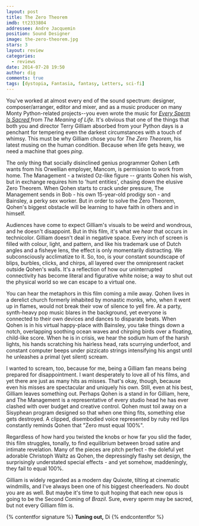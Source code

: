 ```yaml
---
layout: post
title: The Zero Theorem
imdb: tt2333804
addressee: Andre Jacquemin
position: Sound Designer
image: the-zero-theorem.jpg
stars: 3
layout: review 
categories: 
  - reviews
date: 2014-07-28 19:50
author: dig
comments: true
tags: [dystopia, Fantasia, fantasy, Letters, sci-fi]
---
```

You've worked at almost every end of the sound spectrum: designer, composer/arranger, editor and mixer, and as a music producer on many Monty Python-related projects--you even wrote the music for [_Every Sperm Is Sacred_ ][3] from _The Meaning of Life._ It's obvious that one of the things that both you and director Terry Gilliam absorbed from your Python days is a penchant for tempering even the darkest circumstances with a touch of whimsy. This must be why Gilliam chose you for _The Zero Theorem_, his latest musing on the human condition. Because when life gets heavy, we need a machine that goes _ping_.

   [3]: https://www.youtube.com/watch?v=fUspLVStPbk

The only thing that socially disinclined genius programmer Qohen Leth wants from his Orwellian employer, Mancom, is permission to work from home. The Management - a twisted Oz-like figure -- grants Qohen his wish, but in exchange requires him to 'hunt entities', chasing down the elusive Zero Theorem. When Qohen starts to crack under pressure, The Management sends in Bob - his own 15-year-old prodigy son - and Bainsley, a perky sex worker. But in order to solve the Zero Theorem, Qohen's biggest obstacle will be learning to have faith in others and in himself.

Audiences have come to expect Gilliam's visuals to be weird and wondrous, and he doesn't disappoint. But in this film, it's what we _hear_ that occurs in technicolor. Gilliam doesn't deal in negative space. Every inch of screen is filled with colour, light, and pattern, and like his trademark use of Dutch angles and a fisheye lens, the effect is only momentarily distracting. We subconsciously acclimatize to it. So, too, is your constant soundscape of blips, burbles, clicks, and chirps, all layered over the omnipresent racket outside Qohen's walls. It's a reflection of how our uninterrupted connectivity has become literal and figurative white noise; a way to shut out the physical world so we can escape to a virtual one.

You can hear the metaphors in this film coming a mile away. Qohen lives in a derelict church formerly inhabited by monastic monks, who, when it went up in flames, would not break their vow of silence to yell fire. At a party, synth-heavy pop music blares in the background, yet everyone is connected to their own devices and dances to disparate beats. When Qohen is in his virtual happy-place with Bainsley, you take things down a notch, overlapping soothing ocean waves and chirping birds over a floating, child-like score. When he is in crisis, we hear the sodium hum of the harsh lights, his hands scratching his hairless head, rats scurrying underfoot, and constant computer beeps under pizzicato strings intensifying his angst until he unleashes a primal (yet silent) scream.

I wanted to scream, too, because for me, being a Gilliam fan means being prepared for disappointment. I want desperately to love all of his films, and yet there are just as many hits as misses. That's okay, though, because even his misses are spectacular and uniquely his own. Still, even at his best, Gilliam leaves something out. Perhaps Qohen is a stand in for Gilliam, here, and The Management is a representative of every studio head he has ever clashed with over budget and creative control. Qohen must toil away on a Sisyphean program designed so that when one thing fits, something else gets destroyed. A clipped, disembodied voice represented by ruby red lips constantly reminds Qohen that "Zero must equal 100%". 

Regardless of how hard you twisted the knobs or how far you slid the fader, this film struggles, tonally, to find equilibrium between broad satire and intimate revelation. Many of the pieces are pitch perfect - the doleful yet adorable Christoph Waltz as Qohen, the depressingly flashy set design, the surprisingly understated special effects - and yet somehow, maddeningly, they fail to equal 100%.

Gilliam is widely regarded as a modern day Quixote, tilting at cinematic windmills, and I've always been one of his biggest cheerleaders. No doubt you are as well. But maybe it's time to quit hoping that each new opus is going to be the Second Coming of _Brazil_. Sure, every sperm may be sacred, but not every Gilliam film is.

{% contentfor signature %}
**Tuning out,**
Di
{% endcontentfor %}